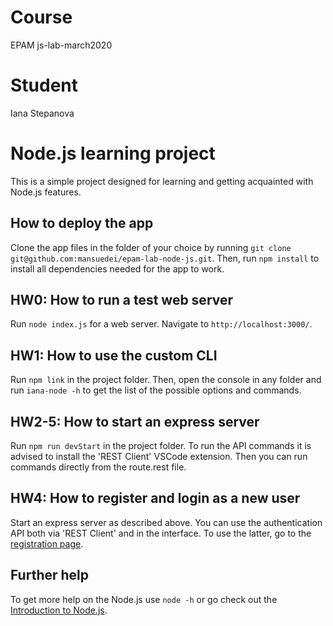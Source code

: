 # Course

EPAM js-lab-march2020

# Student

Iana Stepanova

# Node.js learning project

This is a simple project designed for learning and getting acquainted with Node.js features.

## How to deploy the app

Clone the app files in the folder of your choice by running `git clone git@github.com:mansuedei/epam-lab-node-js.git`.
Then, run `npm install` to install all dependencies needed for the app to work.

## HW0: How to run a test web server

Run `node index.js` for a web server. Navigate to `http://localhost:3000/`.

## HW1: How to use the custom CLI

Run `npm link` in the project folder. Then, open the console in any folder and run `iana-node -h` to get the list of the possible options and commands.

## HW2-5: How to start an express server

Run `npm run devStart` in the project folder. To run the API commands it is advised to install the 'REST Client' VSCode extension. Then you can run commands directly from the route.rest file.

## HW4: How to register and login as a new user

Start an express server as described above. You can use the authentication API both via 'REST Client' and in the interface. To use the latter, go to the [registration page](http://localhost:3000/login).

## Further help

To get more help on the Node.js use `node -h` or go check out the [Introduction to Node.js](https://nodejs.dev/).
